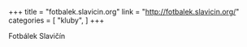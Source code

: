 +++
title = "fotbalek.slavicin.org"
link = "http://fotbalek.slavicin.org/"
categories = [
    "kluby",
]
+++

Fotbálek Slavičín
